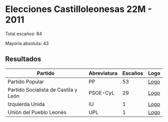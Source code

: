 # Elecciones Castilloleonesas 22M - 2011

Total escaños: 84

Mayoría absoluta: 43

## Resultados

| Partido | Abreviatura | Escaños | Logo |
| - | - | - | - |
| Partido Popular | PP | 53 | [Logo](https://github.com/playzzz/Pactos/blob/master/Logos/PP.jpg?raw=true)
| Partido Socialista de Castila y León | PSOE-CyL | 29 | [Logo](https://github.com/playzzz/Pactos/blob/master/Logos/PSOE.jpg?raw=true)
| Izquierda Unida | IU | 1 | [Logo](https://github.com/playzzz/Pactos/blob/master/Logos/IU.jpg?raw=true)
| Unión del Pueblo Leonés | UPL | 1 | [Logo](https://github.com/playzzz/Pactos/blob/master/Logos/UPL.jpg?raw=true)
